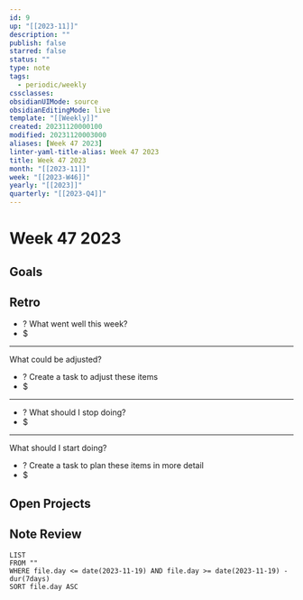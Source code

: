 ```yaml
---
id: 9
up: "[[2023-11]]"
description: ""
publish: false
starred: false
status: ""
type: note
tags:
  - periodic/weekly
cssclasses: 
obsidianUIMode: source
obsidianEditingMode: live
template: "[[Weekly]]"
created: 20231120000100
modified: 20231120003000
aliases: [Week 47 2023]
linter-yaml-title-alias: Week 47 2023
title: Week 47 2023
month: "[[2023-11]]"
week: "[[2023-W46]]"
yearly: "[[2023]]"
quarterly: "[[2023-Q4]]"
---
```


# Week 47 2023

## Goals


## Retro

- ? What went well this week?
- $


---

What could be adjusted?

- ? Create a task to adjust these items
- $

---

- ? What should I stop doing?
- $


---

What should I start doing?

- ? Create a task to plan these items in more detail
- $

## Open Projects

## Note Review

```
LIST
FROM ""
WHERE file.day <= date(2023-11-19) AND file.day >= date(2023-11-19) - dur(7days)
SORT file.day ASC
```
